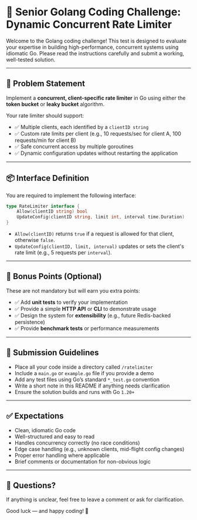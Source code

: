# 🧠 Senior Golang Coding Challenge: Dynamic Concurrent Rate Limiter

Welcome to the Golang coding challenge! This test is designed to evaluate your expertise in building high-performance, concurrent systems using idiomatic Go. Please read the instructions carefully and submit a working, well-tested solution.

---

## 🚀 Problem Statement

Implement a **concurrent, client-specific rate limiter** in Go using either the **token bucket** or **leaky bucket** algorithm.

Your rate limiter should support:

- ✅ Multiple clients, each identified by a `clientID string`
- ✅ Custom rate limits per client (e.g., 10 requests/sec for client A, 100 requests/min for client B)
- ✅ Safe concurrent access by multiple goroutines
- ✅ Dynamic configuration updates without restarting the application

---

## 📦 Interface Definition

You are required to implement the following interface:

```go
type RateLimiter interface {
    Allow(clientID string) bool
    UpdateConfig(clientID string, limit int, interval time.Duration)
}
```

- `Allow(clientID)` returns `true` if a request is allowed for that client, otherwise `false`.
- `UpdateConfig(clientID, limit, interval)` updates or sets the client's rate limit (e.g., 5 requests per `interval`).

---

## 🧪 Bonus Points (Optional)

These are not mandatory but will earn you extra points:

- ✅ Add **unit tests** to verify your implementation
- ✅ Provide a simple **HTTP API** or **CLI** to demonstrate usage
- ✅ Design the system for **extensibility** (e.g., future Redis-backed persistence)
- ✅ Provide **benchmark tests** or performance measurements

---

## 📁 Submission Guidelines

- Place all your code inside a directory called `/ratelimiter`
- Include a `main.go` or `example.go` file if you provide a demo
- Add any test files using Go’s standard `*_test.go` convention
- Write a short note in this README if anything needs clarification
- Ensure the solution builds and runs with Go `1.20+`

---

## ✅ Expectations

- Clean, idiomatic Go code
- Well-structured and easy to read
- Handles concurrency correctly (no race conditions)
- Edge case handling (e.g., unknown clients, mid-flight config changes)
- Proper error handling where applicable
- Brief comments or documentation for non-obvious logic

---

## 📧 Questions?

If anything is unclear, feel free to leave a comment or ask for clarification.

Good luck — and happy coding! 🚀

